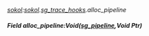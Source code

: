 _[sokol](../../modules/sokol/sokol-module.md):[sokol](../../modules/sokol/sokol-module.md).[sg\_trace\_hooks](../../modules/sokol/sokol-sg_trace_hooks.md).alloc\_pipeline_
##### Field alloc\_pipeline:Void([sg_pipeline](../../modules/sokol/sokol-sg_pipeline.md),Void Ptr)
